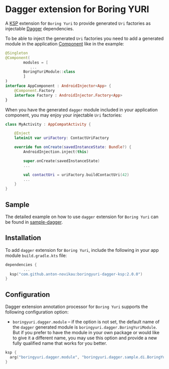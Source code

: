 # Dagger extension for Boring YURI

A [KSP][3] extension for `Boring Yuri` to provide generated `Uri` factories as injectable
[Dagger][1] dependencies.

To be able to inject the generated `Uri` factories you need to add a generated module in the
application [Component][2] like in the example:

```kotlin
@Singleton
@Component(
        modules = [
           ...
        BoringYuriModule::class
        ]
)
interface AppComponent : AndroidInjector<App> {
    @Component.Factory
    interface Factory : AndroidInjector.Factory<App>
}
```

When you have the generated `dagger` module included in your application component, you may enjoy
your injectable `Uri` factories:

```kotlin
class MyActivity : AppCompatActivity {

    @Inject
    lateinit var uriFactory: ContactUriFactory

    override fun onCreate(savedInstanceState: Bundle?) {
        AndroidInjection.inject(this)

        super.onCreate(savedInstanceState)
        ...

        val contactUri = uriFactory.buildContactUri(42)
        ...
    }
}
```

## Sample

The detailed example on how to use `dagger` extension for `Boring Yuri` can be found in
[sample-dagger](../dagger-sample).

## Installation

To add `dagger` extension for `Boring Yuri`, include the following in your app module
`build.gradle.kts` file:

```kotlin
dependencies {
        ...
  ksp("com.github.anton-novikau:boringyuri-dagger-ksp:2.0.0")
}
```

## Configuration
Dagger extension annotation processor for `Boring Yuri` supports the following configuration
option:

 * `boringyuri.dagger.module` – if the option is not set, the default name of the `dagger`
   generated module is `boringyuri.dagger.BoringYuriModule`. But if you prefer to have the module
   in your own package or would like to give it a different name, you may use this option and
   provide a new fully qualified name that works for you better.

```kotlin
ksp {
  arg("boringyuri.dagger.module", "boringyuri.dagger.sample.di.BoringYuriModule")
}
```

[1]: https://github.com/google/dagger/
[2]: https://github.com/google/dagger/blob/master/java/dagger/Component.java
[3]: https://kotlinlang.org/docs/ksp-overview.html
